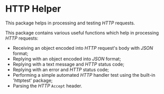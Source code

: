 # HTTP Helper

This package helps in processing and testing _HTTP_ requests.

This package contains various useful functions which help in processing _HTTP_ 
requests:
* Receiving an object encoded into _HTTP_ request's body with _JSON_ format;
* Replying with an object encoded into _JSON_ format;
* Replying with a text message and _HTTP_ status code;
* Replying with an error and _HTTP_ status code;
* Performing a simple automated _HTTP_ handler test using the built-in 'httptest' package;
* Parsing the _HTTP_ `Accept` header.

